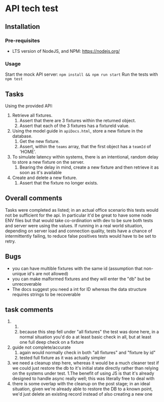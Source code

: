 # API tech test 

## Installation
### Pre-requisites
* LTS version of NodeJS, and NPM: https://nodejs.org/

### Usage
Start the mock API server:
`npm install && npm run start`
Run the tests with 
`npm test`

## Tasks

Using the provided API:

1. Retrieve all fixtures. 
    1. Assert that there are 3 fixtures within the returned object.
    1. Assert that each of the 3 fixtures has a fixtureId value.
1. Using the model guide in `apiDocs.html`, store a new fixture in the database.
    1. Get the new fixture.
    1. Assert, within the `teams` array, that the first object has a `teamId` of 'HOME'.
1. To simulate latency within systems, there is an intentional, random delay to store a new fixture on the server. 
    1. Bearing the delay in mind, create a new fixture and then retrieve it as soon as it's available
1. Create and delete a new fixture.
    1. Assert that the fixture no longer exists.

## Overall comments
Tasks were completed as listed; in an actual office scenario this tests would not be sufficient for the api.
In particular it'd be great to have some node ENV files but that would take co-ordination with dev to be sure both tests and server were using the values.
If running in a real world situation, depending on server load and connection quality, tests have a chance of intermittently failing, to reduce false positives tests would have to be set to retry.

## Bugs
* you can have multible fixtures with the same id (assumption that non-unique id's are not allowed)
* you can make malformed fixtures and they will enter the "db" but be unrecoverable
* The docs suggest you need a int for ID whereas the data structure requires strings to be recoverable

## task comments
1. 1. 
    1. because this step fell under "all fixtures" the test was done here, in a normal situation you'd do a at least basic check in all, but at least one full deep check on a fixture
1. guide not complete/accurate
    1. again would normally check in both "all fixtures" and "fixture by id"
    1. tested full fixture as it was actually simpler
1. we need a cleanup step here, whereas it would be a much cleaner test if we could just restore the db to it's initial state directly rather than relying on the systems under test.
    1.The benefit of using JS is that it's already designed to handle async really well; this was literally free to deal with
1. there is some overlap with the cleanup on the post stage; in an ideal situation, given we're already able to restore the DB to a known point, we'd just delete an existing record instead of also creating a new one
